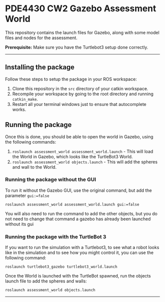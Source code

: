 # PDE4430 CW2 Gazebo Assessment World

This repository contains the launch files for Gazebo, along with some model files and nodes for the assessment.

**Prerequisite:** Make sure you have the Turtlebot3 setup done correctly.

---

## Installing the package
Follow these steps to setup the package in your ROS workspace:
1. Clone this repository in the `src` directory of your catkin workspace.
2. Recompile your workspace by going to the root directory and running `catkin_make`.
3. Restart all your terminal windows just to ensure that autocomplete works.

## Running the package
Once this is done, you should be able to open the world in Gazebo, using the following commands:
1. `roslaunch assessment_world assessment_world.launch` - This will load the World in Gazebo, which looks like the TurtleBot3 World.
2. `roslaunch assessment_world objects.launch` - This will add the spheres and wall to the World. 

### Running the package without the GUI
To run it without the Gazebo GUI, use the original command, but add the parameter `gui:=false`

`roslaunch assessment_world assessment_world.launch gui:=false`

You will also need to run the command to add the other objects, but you do not need to change that command a gazebo has already been launched without its gui

### Running the package with the TurtleBot 3
If you want to run the simulation with a Turtlebot3, to see what a robot looks like in the simulation and to see how you might control it, you can use the following command:

`roslaunch turtlebot3_gazebo turtlebot3_world.launch`

Once the World is launched with the TurtleBot spawned, run the objects launch file to add the spheres and walls:

`roslaunch assessment_world objects.launch`

---
